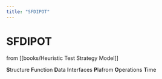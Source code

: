 ```yaml
---
title: "SFDIPOT"
---
```

# SFDIPOT
 from [[books/Heuristic Test Strategy Model]]

**S**tructure
**F**unction
**D**ata
**I**nterfaces
**P**lafrom
**O**perations
**T**ime
